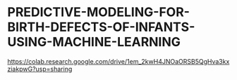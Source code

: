 # PREDICTIVE-MODELING-FOR-BIRTH-DEFECTS-OF-INFANTS-USING-MACHINE-LEARNING
https://colab.research.google.com/drive/1em_2kwH4JNOaORSB5QgHva3kxziakpwG?usp=sharing
